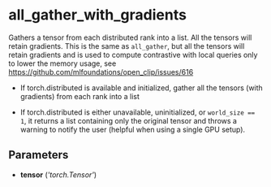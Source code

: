 # all_gather_with_gradients

Gathers a tensor from each distributed rank into a list. All the tensors will retain gradients. This is the same as `all_gather`, but all the tensors will retain gradients and is used to compute contrastive with local queries only to lower the memory usage, see https://github.com/mlfoundations/open_clip/issues/616

- If torch.distributed is available and initialized, gather all the tensors (with gradients) from each rank into a list 

- If torch.distributed is either unavailable, uninitialized, or   `world_size == 1`, it returns a list containing only the   original tensor and throws a warning to notify the user (helpful when using a single GPU setup).

## Parameters

- **tensor** (*'torch.Tensor'*)




